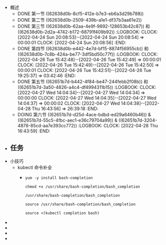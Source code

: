 - 概述
	- DONE 第一节  ((62638d0b-8cf5-412e-b7e3-eb6a3d29b788))
	- DONE 第二节 ((62638d0b-2509-439b-a1e1-df37b3aa61e2))
	- DONE 第三节 ((62638d0b-62aa-4e9f-9892-128653b42c87)) 和 ((62638d0b-2d2a-4742-b172-68791f409b92))
	  :LOGBOOK:
	  CLOCK: [2022-04-24 Sun 20:08:53]--[2022-04-24 Sun 20:08:54] =>  00:00:01
	  CLOCK: [2022-04-24 Sun 20:08:56]
	  :END:
	- DONE 第四节 ((62638d0b-e442-4e7d-bf15-8874f56955cb)) 和 ((62638d0b-7c8b-424a-be77-3df5bd50c77f))
	  :LOGBOOK:
	  CLOCK: [2022-04-26 Tue 15:42:48]--[2022-04-26 Tue 15:42:49] =>  00:00:01
	  CLOCK: [2022-04-26 Tue 15:42:49]--[2022-04-26 Tue 15:42:50] =>  00:00:01
	  CLOCK: [2022-04-26 Tue 15:42:51]--[2022-04-26 Tue 19:25:37] =>  03:42:46
	  :END:
	- DONE 第五节 ((62651b7d-b442-4f84-be47-244febb2f08b)) 和 ((62651b7d-3a50-4826-a4c4-df4994311b15))
	  :LOGBOOK:
	  CLOCK: [2022-04-27 Wed 14:04:34]--[2022-04-27 Wed 14:04:34] =>  00:00:00
	  CLOCK: [2022-04-27 Wed 14:04:35]--[2022-04-27 Wed 14:04:37] =>  00:00:02
	  CLOCK: [2022-04-27 Wed 14:04:38]--[2022-04-28 Thu 16:43:56] =>  26:39:18
	  :END:
	- DOING 第六节 ((62651b7d-d25d-4ace-bdbd-ed29a6460b46)) & ((62651b7d-55c5-4fbc-aec1-e36c79704a99)) & ((62651b7d-3204-4878-85cd-aa7e393cc772))
	  :LOGBOOK:
	  CLOCK: [2022-04-28 Thu 16:43:59]
	  :END:
- 任务
	-
- 小技巧
	- kubectl 命令补全
		- ```shell
		  yum -y install bash-completion
		  
		  chmod +x /usr/share/bash-completion/bash_completion
		  
		  /usr/share/bash-completion/bash_completion
		  
		  source /usr/share/bash-completion/bash_completion
		  
		  source <(kubectl completion bash)
		  ```
-
-
-
-